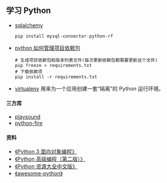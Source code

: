 ## 学习 Python

- [sqlalchemy](https://www.liaoxuefeng.com/wiki/001374738125095c955c1e6d8bb493182103fac9270762a000/0014021031294178f993c85204e4d1b81ab032070641ce5000)

  ```shell
  pip install mysql-connector-python-rf
  ```

- [python 如何管理项目依赖包](https://www.jianshu.com/p/31c8349e5c9d)

  ```
  # 生成项目依赖包和版本列表文件(每次更新依赖包都需要更新这个文件)
  pip freeze > requirements.txt
  # 下载依赖项
  pip install -r requirements.txt
  ```

- [virtualenv](https://www.liaoxuefeng.com/wiki/1016959663602400/1019273143120480) 用来为一个应用创建一套“隔离”的 Python 运行环境。

#### 三方库

- [playsound](https://github.com/TaylorSMarks/playsound)
- [python-fire](https://github.com/google/python-fire/)

#### 资料

- [《Python 3 面向对象编程》](https://book.douban.com/subject/26468916/)
- [《Python 高级编程（第二版）》](https://book.douban.com/subject/27133480/)
- [《Python 资源大全中文版》](https://github.com/jobbole/awesome-python-cn)
- [《awesome-python》](https://awesome-python.com/)
